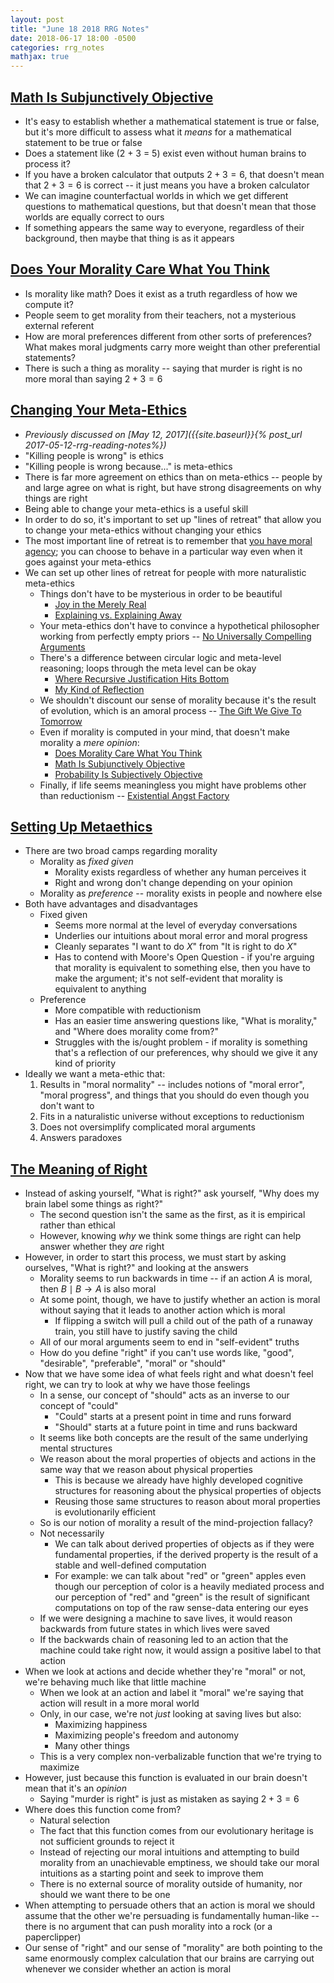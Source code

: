 ```yaml
---
layout: post
title: "June 18 2018 RRG Notes"
date: 2018-06-17 18:00 -0500
categories: rrg_notes
mathjax: true
---
```


## [Math Is Subjunctively Objective](https://www.greaterwrong.com/posts/WAQ3qMD4vdXheQmui/math-is-subjunctively-objective)

* It's easy to establish whether a mathematical statement is true or false, but it's more difficult to assess what it *means* for a mathematical statement to be true or false
* Does a statement like \(2 + 3 = 5\) exist even without human brains to process it?
* If you have a broken calculator that outputs $2 + 3 = 6$, that doesn't mean that $2 + 3 = 6$ is correct -- it just means you have a broken calculator
* We can imagine counterfactual worlds in which we get different questions to mathematical questions, but that doesn't mean that those worlds are equally correct to ours
* If something appears the same way to everyone, regardless of their background, then maybe that thing is as it appears

## [Does Your Morality Care What You Think](https://www.greaterwrong.com/posts/GAR8gT3d9uCtr4kv8/does-your-morality-care-what-you-think)

* Is morality like math? Does it exist as a truth regardless of how we compute it?
* People seem to get morality from their teachers, not a mysterious external referent
* How are moral preferences different from other sorts of preferences? What makes moral judgments carry more weight than other preferential statements?
* There is such a thing as morality -- saying that murder is right is no more moral than saying $2 + 3 = 6$

## [Changing Your Meta-Ethics](https://www.greaterwrong.com/posts/LhP2zGBWR5AdssrdJ/changing-your-metaethics)

* *Previously discussed on [May 12, 2017]({{site.baseurl}}{% post_url 2017-05-12-rrg-reading-notes%})*
* "Killing people is wrong" is ethics
* "Killing people is wrong because..." is meta-ethics
* There is far more agreement on ethics than on meta-ethics -- people by and large agree on what is right, but have strong disagreements on why things are right
* Being able to change your meta-ethics is a useful skill
* In order to do so, it's important to set up "lines of retreat" that allow you to change your meta-ethics without changing your ethics
* The most important line of retreat is to remember that [you have moral agency](https://www.greaterwrong.com/posts/K9JSM7d7bLJguMxEp/the-moral-void); you can choose to behave in a particular way even when it goes against your meta-ethics
* We can set up other lines of retreat for people with more naturalistic meta-ethics
    * Things don't have to be mysterious in order to be beautiful
        * [Joy in the Merely Real](https://www.greaterwrong.com/posts/x4dG4GhpZH2hgz59x/joy-in-the-merely-real)
        * [Explaining vs. Explaining Away](https://www.greaterwrong.com/posts/cphoF8naigLhRf3tu/explaining-vs-explaining-away)
    * Your meta-ethics don't have to convince a hypothetical philosopher working from perfectly empty priors -- [No Universally Compelling Arguments](https://www.greaterwrong.com/posts/PtoQdG7E8MxYJrigu/no-universally-compelling-arguments)
    * There's a difference between circular logic and meta-level reasoning; loops through the meta level can be okay
        * [Where Recursive Justification Hits Bottom](https://www.greaterwrong.com/posts/C8nEXTcjZb9oauTCW/where-recursive-justification-hits-bottom)
        * [My Kind of Reflection](https://www.greaterwrong.com/posts/TynBiYt6zg42StRbb/my-kind-of-reflection)
    * We shouldn't discount our sense of morality because it's the result of evolution, which is an amoral process -- [The Gift We Give To Tomorrow](https://www.greaterwrong.com/posts/pGvyqAQw6yqTjpKf4/the-gift-we-give-to-tomorrow)
    * Even if morality is computed in your mind, that doesn't make morality a *mere opinion*:
        * [Does Morality Care What You Think](https://www.greaterwrong.com/posts/GAR8gT3d9uCtr4kv8/does-your-morality-care-what-you-think)
        * [Math Is Subjunctively Objective](https://www.greaterwrong.com/posts/WAQ3qMD4vdXheQmui/math-is-subjunctively-objective)
        * [Probability Is Subjectively Objective](https://www.greaterwrong.com/posts/XhaKvQyHzeXdNnFKy/probability-is-subjectively-objective)
    * Finally, if life seems meaningless you might have problems other than reductionism -- [Existential Angst Factory](https://www.greaterwrong.com/posts/XhaKvQyHzeXdNnFKy/probability-is-subjectively-objective)

## [Setting Up Metaethics](https://www.greaterwrong.com/posts/T7tYmfD9j25uLwqYk/setting-up-metaethics)

* There are two broad camps regarding morality
    * Morality as *fixed given*
        * Morality exists regardless of whether any human perceives it
        * Right and wrong don't change depending on your opinion
    * Morality as *preference* -- morality exists in people and nowhere else
* Both have advantages and disadvantages
    * Fixed given
        * Seems more normal at the level of everyday conversations
        * Underlies our intuitions about moral error and moral progress
        * Cleanly separates "I want to do *X*" from "It is right to do *X*"
        * Has to contend with Moore's Open Question - if you're arguing that morality is equivalent to something else, then you have to make the argument; it's not self-evident that morality is equivalent to anything
    * Preference
        * More compatible with reductionism
        * Has an easier time answering questions like, "What is morality," and "Where does morality come from?"
        * Struggles with the is/ought problem - if morality is something that's a reflection of our preferences, why should we give it any kind of priority
* Ideally we want a meta-ethic that: 
    1. Results in "moral normality" -- includes notions of "moral error", "moral progress", and things that you should do even though you don't want to
    2. Fits in a naturalistic universe without exceptions to reductionism
    3. Does not oversimplify complicated moral arguments
    4. Answers paradoxes

## [The Meaning of Right](https://www.greaterwrong.com/posts/fG3g3764tSubr6xvs/the-meaning-of-right)

* Instead of asking yourself, "What is right?" ask yourself, "Why does my brain label some things as right?"
    * The second question isn't the same as the first, as it is empirical rather than ethical
    * However, knowing *why* we think some things are right can help answer whether they *are* right 
* However, in order to start this process, we must start by asking ourselves, "What is right?" and looking at the answers
    * Morality seems to run backwards in time -- if an action $A$ is moral, then $B \mid B \rightarrow A$ is also moral
    * At some point, though, we have to justify whether an action is moral without saying that it leads to another action which is moral
        * If flipping a switch will pull a child out of the path of a runaway train, you still have to justify saving the child
    * All of our moral arguments seem to end in "self-evident" truths
    * How do you define "right" if you can't use words like, "good", "desirable", "preferable", "moral" or "should"
* Now that we have some idea of what feels right and what doesn't feel right, we can try to look at why we have those feelings
    * In a sense, our concept of "should" acts as an inverse to our concept of "could"
        * "Could" starts at a present point in time and runs forward
        * "Should" starts at a future point in time and runs backward
    * It seems like both concepts are the result of the same underlying mental structures
    * We reason about the moral properties of objects and actions in the same way that we reason about physical properties
        * This is because we already have highly developed cognitive structures for reasoning about the physical properties of objects
        * Reusing those same structures to reason about moral properties is evolutionarily efficient
    * So is our notion of morality a result of the mind-projection fallacy?
    * Not necessarily
        * We can talk about derived properties of objects as if they were fundamental properties, if the derived property is the result of a stable and well-defined computation
        * For example: we can talk about "red" or "green" apples even though our perception of color is a heavily mediated process and our perception of "red" and "green" is the result of significant computations on top of the raw sense-data entering our eyes
    * If we were designing a machine to save lives, it would reason backwards from future states in which lives were saved
    * If the backwards chain of reasoning led to an action that the machine could take right now, it would assign a positive label to that action
* When we look at actions and decide whether they're "moral" or not, we're behaving much like that little machine
    * When we look at an action and label it "moral" we're saying that action will result in a more moral world
    * Only, in our case, we're not *just* looking at saving lives but also:
        * Maximizing happiness
        * Maximizing people's freedom and autonomy
        * Many other things
    * This is a very complex non-verbalizable function that we're trying to maximize
* However, just because this function is evaluated in our brain doesn't mean that it's an *opinion*
    * Saying "murder is right" is just as mistaken as saying $2 + 3 = 6$
* Where does this function come from?
    * Natural selection
    * The fact that this function comes from our evolutionary heritage is not sufficient grounds to reject it
    * Instead of rejecting our moral intuitions and attempting to build morality from an unachievable emptiness, we should take our moral intuitions as a starting point and seek to improve them
    * There is no external source of morality outside of humanity, nor should we want there to be one
* When attempting to persuade others that an action is moral we should assume that the other we're persuading is fundamentally human-like -- there is no argument that can push morality into a rock (or a paperclipper)
* Our sense of "right" and our sense of "morality" are both pointing to the same enormously complex calculation that our brains are carrying out whenever we consider whether an action is moral
